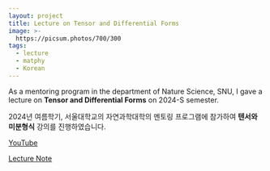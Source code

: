 ```yaml
---
layout: project
title: Lecture on Tensor and Differential Forms
image: >-
  https://picsum.photos/700/300
tags:
  - lecture
  - matphy
  - Korean
---
```


As a mentoring program in the department of Nature Science, SNU, I gave a lecture on **Tensor and Differential Forms** on 2024-S semester.

2024년 여름학기, 서울대학교의 자연과학대학의 멘토링 프로그램에 참가하여 **텐서와 미분형식** 강의를 진행하였습니다.

[YouTube](https://www.youtube.com/playlist?list=PLZFjaUO7e3fN0otvN55PeRbXnA_Sau2UK) 

[Lecture Note]()
